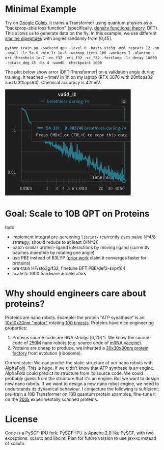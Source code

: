 # Minimal Example 
Try on <a href="https://colab.research.google.com/drive/1RzRK2lD1VTgD9GMow4LKtrkRg6_kshWK?usp=sharing">Google Colab</a>. It trains a Transformer using quantum physics as a "backprop-able loss function" (specifically, <a href="https://www.nobelprize.org/uploads/2018/06/kohn-lecture.pdf">density functional theory</a>, DFT). This allows us to generate data on the fly. In this example, we use different <a href="https://www.google.com/url?sa=i&url=https%3A%2F%2Fonlinelibrary.wiley.com%2Fdoi%2Ffull%2F10.1002%2Fjcc.25589&psig=AOvVaw0ykdEHXIJkMyXfBnwFvldp&ust=1708019327173000&source=images&cd=vfe&opi=89978449&ved=0CBMQjRxqFwoTCKDy8_uxq4QDFQAAAAAdAAAAABAE">alanine dipeptides</a> with angles randomly from [0,45]. 

```
python train.py -backend gpu -level 0 -basis sto3g -mol_repeats 12 -nn -small -lr 5e-6 -min_lr 1e-6 -warmup_iters 100 -workers 7 -alanine -eri_threshold 1e-7 -nn_f32 -eri_f32 -xc_f32 -foriloop -lr_decay 10000 -rotate_deg 45 -bs 4 -wandb -checkpoint 1000
```

The plot below show error |DFT-Transformer| on a validation angle during training. It reached ~4meV in 1h on my laptop (RTX 3070 with 20tflops32 and 0.3tflops64). Chemical accuracy is 42meV. 

<img src='figures/val_curve.png'>

# Goal: Scale to 10B QPT on Proteins
todo
- implement integral pre-screening `libcint/` (currently uses naive N^4/8 strategy; should reduce to at least O(N^3)) 
- batch similar protein-ligand interactions by moving ligand (currently batches dipeptide by rotating one angle)
- use PBE instead of B3LYP (<a href="https://citeseerx.ist.psu.edu/document?repid=rep1&type=pdf&doi=dd944567fd5930aa7f35d80bcebfbbf7f847a289">prior work</a> claim it converges faster for proteins) 
- pre-train HF/sto3g/f32, finetune DFT PBE/def2-svp/f64
- scale to 1000 hardware accelerators 

# Why should engineers care about proteins?
Proteins are nano robots. Example: the protein "ATP synathase" is an <a href="https://bionumbers.hms.harvard.edu/bionumber.aspx?s=n&v=8&id=111322#:~:text=%22%5BResearchers%5D%20favorite%20biological%20molecule,life%20%5Bprimary%20sources%5D.%22">10x10x20nm "motor"</a> rotating <a href='https://www.neuro.duke.edu/files/sites/yasuda/pub/0302207335.pdf'>100 times/s</a>. Proteins have nice engineering properties: 
1. Proteins source code are RNA strings {0,20}^l. We know the source-code of <a href='https://www.uniprot.org/uniprotkb/statistics'>250M</a> nano robots (e.g. source code of <a href='https://berthub.eu/articles/posts/reverse-engineering-source-code-of-the-biontech-pfizer-vaccine/'>mRNA vaccine</a>). 
2. Proteins are cheap to produce, we inherited a <a href="https://en.wikipedia.org/wiki/Ribosome">30x30x30nm protein factory</a> from evolution (ribosome). 

Current state: We can predict the static structure of our nano robots with <a href="https://alphafold.ebi.ac.uk/entry/A0A671WMU1">AlphaFold</a>. This is huge. If we didn't know that ATP synthase is an engine, AlphaFold could predict its structure from its source code. We could probably guess from the structure that it's an engine. 
But we want to design new nano robots. If we want to design a new nano robot engine, we need to understands its dynamical behaviour. I conjecture the following is sufficient: pre-train a 10B Transformer on 10B quantum protein examples, fine-tune it on the <a href='https://www.rcsb.org/stats/growth/growth-released-structures'>200k</a> experimentally scanned proteins. 


# License 
Code is a PySCF-IPU fork. PySCF-IPU is Apache 2.0 like PySCF, with two exceptions: xcauto and libcint. Plan for future version to use jax-xc instead of xcauto. 
